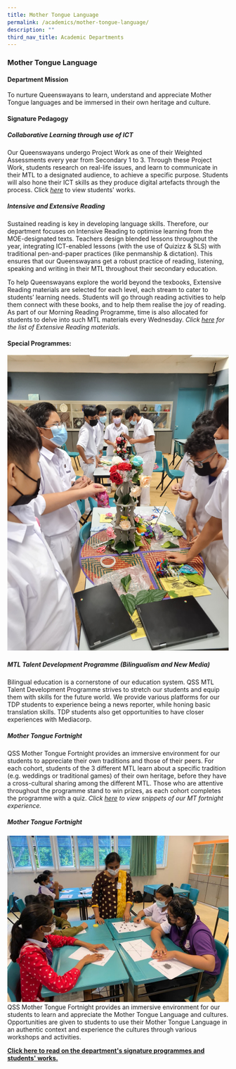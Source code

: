 ```yaml
---
title: Mother Tongue Language
permalink: /academics/mother-tongue-language/
description: ""
third_nav_title: Academic Departments
---
```

### Mother Tongue Language

#### Department Mission

To nurture Queenswayans to learn, understand and appreciate Mother Tongue languages and be immersed in their own heritage and culture. 

#### Signature Pedagogy

##### Collaborative Learning through use of ICT

Our Queenswayans undergo Project Work as one of their Weighted Assessments every year from Secondary 1 to 3. Through these Project Work, students research on real-life issues, and learn to communicate in their MTL to a designated audience, to achieve a specific purpose. Students will also hone their ICT skills as they produce digital artefacts through the process. 
Click [_here_](https://sites.google.com/moe.edu.sg/qss-mtl-bilingualism-tdp/students-works?authuser=0)  to view students' works. 
 
 
 ##### Intensive and Extensive Reading
 
Sustained reading is key in developing language skills. Therefore, our department focuses on Intensive Reading to optimise learning from the MOE-designated texts. Teachers design blended lessons throughout the year, integrating ICT-enabled lessons (with the use of Quizizz & SLS) with traditional pen-and-paper practices (like penmanship & dictation). This ensures that our Queenswayans get a robust practice of reading, listening, speaking and writing in their MTL throughout their secondary education.

To help Queenswayans explore the world beyond the texbooks, Extensive Reading materials are selected for each level, each stream to cater to students’ learning needs. Students will go through reading activities to help them connect with these books, and to help them realise the joy of reading. As part of our Morning Reading Programme, time is also allocated for students to delve into such MTL materials every Wednesday.
*Click [_here_](https://go.gov.sg/qssmtlreadingmaterials)  for the list of Extensive Reading materials.* 
 

#### Special Programmes:
![](/images/Sec3%20ML%20(16).jpg)
##### MTL Talent Development Programme (Bilingualism and New Media) 

Bilingual education is a cornerstone of our education system. QSS MTL Talent Development Programme strives to stretch our students and equip them with skills for the future world. We provide various platforms for our TDP students to experience being a news reporter, while honing basic translation skills. TDP students also get opportunities to have closer experiences with Mediacorp.

  

##### Mother Tongue Fortnight 

QSS Mother Tongue Fortnight provides an immersive environment for our students to appreciate their own traditions and those of their peers. For each cohort, students of the 3 different MTL learn about a specific tradition (e.g. weddings or traditional games) of their own heritage, before they have a cross-cultural sharing among the different MTL. Those who are attentive throughout the programme stand to win prizes, as each cohort completes the programme with a quiz.
*Click [_here_](https://sites.google.com/moe.edu.sg/qss-mtl-bilingualism-tdp/mother-tongue-fortnight)  to view snippets of our MT fortnight experience.*

##### Mother Tongue Fortnight
![](/images/Sec1%20TL%20(4).jpeg)
QSS Mother Tongue Fortnight provides an immersive environment for our students to learn and appreciate the Mother Tongue Language and cultures. Opportunities are given to students to use their Mother Tongue Language in an authentic context and experience the cultures through various workshops and activities.


**[Click here to read on the department's signature programmes and students' works.  
](http://go.gov.sg/qssmtl)**